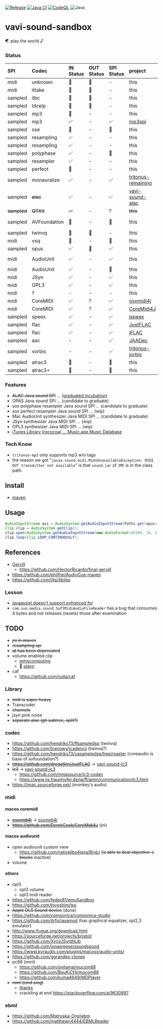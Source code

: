 [![Release](https://jitpack.io/v/umjammer/vavi-sound-sandbox.svg)](https://jitpack.io/#umjammer/vavi-sound-sandbox)
[![Java CI](https://github.com/umjammer/vavi-sound-sandbox/actions/workflows/maven.yml/badge.svg)](https://github.com/umjammer/vavi-sound-sandbox/actions/workflows/maven.yml)
[![CodeQL](https://github.com/umjammer/vavi-sound-sandbox/actions/workflows/codeql-analysis.yml/badge.svg)](https://github.com/umjammer/vavi-sound-sandbox/actions/workflows/codeql-analysis.yml)
![Java](https://img.shields.io/badge/Java-21-b07219)

# vavi-sound-sandbox

🌏 play the world ♪ 

### Status

| **SPI**     | **Codec**    | **IN Status** | **OUT Status** | **SPI Status** | **project**                                                          | **Description**                                                                                                              | **Comment**                                                  |
|:------------|:-------------|:--------------|:---------------|:---------------|:---------------------------------------------------------------------|:-----------------------------------------------------------------------------------------------------------------------------|:-------------------------------------------------------------|
| midi        | unknown      | 🚫            | 🚫             | -              | this                                                                 | MFi by [unknown]()                                                                                                           |                                                              |
| midi        | ittake       | 🚫            | 🚫             | -              | this                                                                 | MFi by [ittake](https://web.archive.org/web/20090515001654/http://tokyo.cool.ne.jp/ittake/java/MIDIToMLDv013/MIDIToMLD.html) |                                                              |
| sampled     | ilbc         | 🚫            | 🚫             | -              | this                                                                 | [c](http://www.ilbcfreeware.org/)                                                                                            |                                                              |
| sampled     | ldcelp       | 🚫            | 🚫             | -              | this                                                                 | [c](ftp://svr-ftp.eng.cam.ac.uk/pub/comp.speech/coding/ldcelp-2.0.tar.gz)                                                    |                                                              |
| sampled     | mp3          | 🚫            | -              | -              | this                                                                 | [mp3](https://github.com/umjammer/vavi-sound-sandbox/tree/master/src/main/java/vavi/sound/mp3)                               | need to deal tags                                            |
| sampled     | mp3          | ✅             | -              | ✅              | [mp3spi](https://github.com/umjammer/mp3spi)                         | [jlayer](https://github.com/umjammer/jlayer)                                                                                 |                                                              |
| sampled     | sse          | 🚫            | -              | 🚫             | this                                                                 | [sse](http://shibatch.sourceforge.net/download/)                                                                             |                                                              |
| sampled     | resampling   | ✅             | -              | -              | this                                                                 | [laoe](http://www.oli4.ch/laoe/home.html)                                                                                    |                                                              |
| sampled     | resampling   | ✅             | -              | -              | this                                                                 | [rohm](https://en.wikipedia.org/wiki/Rohm)                                                                                   |                                                              |
| sampled     | polyphase    | ✅             | -              | 🚧             | this                                                                 | [sox](http://sox.sourceforge.net/) resampling                                                                                |                                                              |
| sampled     | resampler    | ✅             | -              | -              | this                                                                 | [sox](http://sox.sourceforge.net/) resampling                                                                                |                                                              |
| sampled     | perfect      | 🚧            | -              | -              | this                                                                 | [sox](http://sox.sourceforge.net/) resampling                                                                                |                                                              |
| sampled     | monauralize  | ✅             | -              | ✅              | [tritonus-remaining](https://github.com/umjammer/tritonus-remaining) | `PCM2PCMConversionProvider`                                                                                                  | works but not suitable for resampling                        |
| sampled     | ~~alac~~     | ✅             | -              | ✅              | [vavi-sound-alac](https://github.com/umjammer/vavi-sound-alac)       |                                                                                                                              | graduated to vavi-sound-alac                                 |
| ~~sampled~~ | ~~QTKit~~    | ~~✅~~         | -              | ?              | ~~this~~                                                             | ~~[rococoa](https://github.com/umjammer/rococoa)~~                                                                           | deprecated                                                   |
| sampled     | AVFoundation | 🚧            | -              | 🚧             | this                                                                 | [rococoa](https://github.com/umjammer/rococoa)                                                                               | use `AVAudioConverter` how to return objc value in callback? |
| sampled     | twinvq       | 🚫            | 🚫             | -              | this                                                                 |                                                                                                                              | TODO use ffmpeg                                              |
| midi        | vsq          | 🚧            | -              | 🚧             | this                                                                 |                                                                                                                              | YAMAHA Vocaloid                                              |
| sampled     | opus         | ✅             | 🚫             | ✅              | this                                                                 | [concentus](https://github.com/lostromb/concentus)                                                                           |                                                              |
| midi        | AudioUnit    | ✅             | -              | ✅              | this                                                                 | [rococoa](https://github.com/umjammer/rococoa)                                                                               | use `AVAudioUnitMIDIInstrument/kAudioUnitSubType_DLSSynth`   |
| midi        | AudioUnit    | ✅             | -              | 🚫             | this                                                                 | [rococoa](https://github.com/umjammer/rococoa)                                                                               | use `AVAudioUnitSampler`, how to adjust sf2 patch?           |
| midi        | JSyn         | ✅             | -              | ✅              | this                                                                 | [JSyn](https://github.com/philburk/jsyn)                                                                                     | looking for good drums                                       |
| midi        | OPL3         | ✅             | -              | ✅              | this                                                                 | [adplug](https://github.com/adplug/adplug)                                                                                   | [opl3-player](http://opl3.cozendey.com/)                     |
| midi        | ?            | -             | -              | -              | this                                                                 |                                                                                                                              | opl, ma                                                      |
| midi        | CoreMIDI     | ✅             | ?              | ✅              | [osxmidi4j](https://github.com/umjammer/osxmidi4j)                   | rococoa                                                                                                                      | iac ✓, network ✓, bluetooth ?                                |
| midi        | CoreMIDI     | ✅             | ?              | ✅              | [CoreMidi4J](https://github.com/DerekCook/CoreMidi4J)                | jni                                                                                                                          | iac ✓, network ✓, bluetooth ?                                |
| sampled     | speex        | ✅             | -              | ✅              | [jspeex](http://jspeex.sourceforge.net/)                             |                                                                                                                              | sample rate is limited to convert                            |
| sampled     | flac         | ✅             | -              | ✅              | [JustFLAC](https://github.com/umjammer/vavi-sound-flac)              |                                                                                                                              |                                                              |
| sampled     | flac         | ✅             | -              | ✅              | [jFLAC](http://jflac.sourceforge.net/)                               |                                                                                                                              |                                                              |
| sampled     | aac          | -             | -              | ✅              | [JAADec](https://github.com/umjammer/vavi-sound-aac)                 |                                                                                                                              |                                                              |
| sampled     | vorbis       | -             | -              | ✅              | [tritonus-jorbis](https://github.com/umjammer/tritonus-jorbis)       |                                                                                                                              |                                                              |
| sampled     | atrac3       | 🚧            | -              | 🚧             | this                                                                 | jpcsp                                                                                                                        | Sony MD                                                      |
| sampled     | atrac3+      | 🚧            | -              | 🚧             | this                                                                 | jpcsp                                                                                                                        | Sony MD                                                      |

### Features

 * ~~ALAC Java sound SPI~~ ... ([graduated incubation](https://github.com/umjammer/vavi-sound-alac))
 * OPAS Java sound SPI ... (candidate to graduate)
 * sox polyphase resampler Java sound SPI ... (candidate to graduate)
 * sox perfect resampler Java sound SPI ... (wip)
 * Mac AudioUnit synthesizer Java MIDI SPI ... (candidate to graduate)
 * JSyn synthesizer Java MIDI SPI ... (wip)
 * OPL3 synthesizer Java MIDI SPI ... (wip)
 * [iTunes Library (rococoa) ... Music.app Music Database](https://github.com/umjammer/vavi-sound-sandbox/tree/master/src/main/java/vavix/rococoa/ituneslibrary)

### Tech Know

* `tritonus-mp3` only supports mp3 w/o tags
* the reason we got "`javax.sound.midi.MidiUnavailableException: MIDI OUT transmitter not available`" is that `sound.jar` of `JMF` is in the class path.

## Install

 * [maven](https://jitpack.io/#umjammer/vavi-sound-sandbox)

## Usage

```java
AudioInputStream ais = AudioSystem.getAudioInputStream(Paths.get(opus).toFile());
Clip clip = AudioSystem.getClip();
clip.open(AudioSystem.getAudioInputStream(new AudioFormat(44100, 16, 2, true, false), ais));
clip.loop(Clip.LOOP_CONTINUOUSLY);
```

## References

 * [Gervill](https://github.com/bluenote10/gervill)
   * https://github.com/HectorRicardo/final-gervill
 * https://github.com/philfrei/AudioCue-maven
 * https://github.com/jitsi/libjitsi

### Lesson

 * [javaassist doesn't support *enhanced for*](https://github.com/jboss-javassist/javassist/issues/403#issuecomment-989827788)
 * `com.sun.media.sound.SoftMidiAudioFileReader` has a bug that consumes 4 bytes and not releases (resets) those after examination

## TODO

 * ~~jni in maven~~
 * ~~resampling spi~~
 * ~~qt has been deprecated~~
 * volume enabled clip
   * [mmscomputing](https://github.com/alex73/mmscomputing/blob/c666f63ec0b7f678aa3d05c1b2f63d748b743257/src/uk/co/mmscomputing/sound/provider/Clip.java#L12)
   * 🎯 [playn](https://github.com/playn/playn/blob/3ad0d6bf22c3f7c0eb6d3497523d197f4c50a46b/java-base/src/playn/java/BigClip.java#L46)
 * caf
   * https://github.com/ruda/caf

### Library

 * ~~midi is super heavy~~
 * Transcoder
 * ~~channels~~
 * jsyn pink noise
 * ~~separate alac (git subtree, split?)~~

### codec

 * https://github.com/hendriks73/ffsampledsp (twinvq)
 * https://github.com/Icenowy/jcadencii (twinvq?)
 * https://github.com/hendriks73/casampledsp/tree/master (coreaudio is base of avfoundation?)
 * ~~https://github.com/drogatkin/JustFLAC~~ → [vavi-sound-lc3](https://github.com/umjammer/vavi-sound-flac)
 * ~~lc3~~ → [vavi-sound-lc3](https://github.com/umjammer/vavi-sound-lc3)
   * https://github.com/ninjasource/lc3-codec
   * https://www.iis.fraunhofer.de/ja/ff/amm/communication/lc3.html
 * https://jmac.sourceforge.net/ (monkey's audio)

### midi

#### macos coremidi

 * ~~[osxmidi4j](https://github.com/locurasoft/osxmidi4j)~~ → [osxmidi4j](https://github.com/umjammer/osxmidi4j)
 * ~~https://github.com/DerekCook/CoreMidi4J~~ (jni)

#### macos audiounit

 * open audiounit custom view
   * https://github.com/nativelibs4java/BridJ (~~is able to deal objective-c blocks~~ inactive)
 * volume

#### others

 * opl3
   * opl3 volume
   * opl3 midi reader
 * https://github.com/fedex81/emuSandbox
 * https://github.com/toyoshim/tss
 * ~~Apple DLS Sound device~~ (done)
 * https://github.com/comsonica/comsonica-studio
 * https://github.com/jtrfp/javamod (has graphical equalizer, opl2,3 emulator)
 * http://www.jfugue.org/download.html
 * https://sourceforge.net/projects/bristol/
 * https://github.com/Xycl/JSynthLib
 * https://github.com/jonasreese/soundsgood
 * https://www.kvraudio.com/plugins/macosx/audio-units/
 * https://github.com/ggrandes-clones
 * pc88 (mml)
   * https://github.com/onitama/mucom88
   * https://github.com/BouKiCHi/mucom88
   * https://github.com/kuma4649/MDPlayer
 * ~~mml (cmd sing)~~
    * [thanks](http://asamomiji.jp/contents/mml-player)
    * crackling at end https://stackoverflow.com/a/9630897

### ebml

 * https://github.com/Matroska-Org/jebm
 * https://github.com/matthewn4444/EBMLReader
